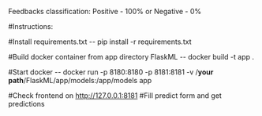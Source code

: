 
Feedbacks classification: Positive - 100% or Negative - 0%

#Instructions:

#Install requirements.txt 
-- pip install -r requirements.txt

#Build docker container from app directory FlaskML
--  docker build -t app .

#Start docker
-- docker run -p 8180:8180 -p 8181:8181 -v /**your path**/FlaskML/app/models:/app/models app

#Check frontend on http://127.0.0.1:8181
#Fill predict form and get predictions

